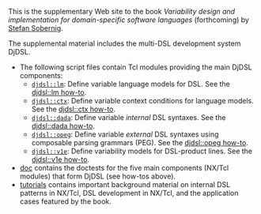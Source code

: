 This is the supplementary Web site to the book *Variability design
and implementation for domain-specific software languages*
(forthcoming) by [Stefan Sobernig](http://nm.wu.ac.at/en/sobernig).

The supplemental material includes the multi-DSL development system DjDSL.

* The following script files contain Tcl modules providing the main
   DjDSL components:
    * [`djdsl::lm`](lm.tcl): Define variable language models
      for DSL. See the [djdsl::lm how-to](doc/lm.adoc).
    * [`djdsl::ctx`](ctx.tcl): Define variable context conditions for
      language models. See the [djdsl::ctx how-to](doc/ctx.adoc).
    * [`djdsl::dada`](dada.tcl): Define variable *internal*  DSL syntaxes. See the [djdsl::dada how-to](doc/dada.adoc).
	* [`djdsl::opeg`](opeg.tcl): Define variable *external* DSL
	  syntaxes using composable parsing grammars (PEG). See the
      [djdsl::opeg how-to](doc/opeg.adoc).
	* [`djdsl::v1e`](v1e.tcl): Define variability models for
      DSL-product lines. See the [djdsl::v1e how-to](doc/v1e.adoc).
* [doc](doc/) contains the doctests for the five main components
  (NX/Tcl modules) that form DjDSL (see how-tos above).
* [tutorials](tutorials/) contains important background material on
    internal DSL patterns in NX/Tcl, DSL development in NX/Tcl, and
    the application cases featured by the book.


